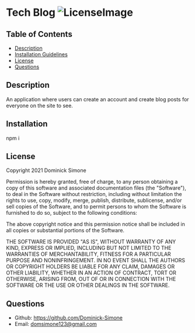 # Tech Blog ![LicenseImage](https://img.shields.io/badge/License-MIT-yellow.svg)

## Table of Contents
* [Description](##Description)
* [Installation Guidelines](##Installation)
* [License](##License)
* [Questions](##Questions)

## Description
An application where users can create an account and create blog posts for everyone on the site to see.
  
## Installation
npm i

## License
Copyright 2021 Dominick Simone

Permission is hereby granted, free of charge, to any person obtaining a copy of this software and associated documentation files (the "Software"), to deal in the Software without restriction, including without limitation the rights to use, copy, modify, merge, publish, distribute, sublicense, and/or sell copies of the Software, and to permit persons to whom the Software is furnished to do so, subject to the following conditions:
      
The above copyright notice and this permission notice shall be included in all copies or substantial portions of the Software.
      
THE SOFTWARE IS PROVIDED "AS IS", WITHOUT WARRANTY OF ANY KIND, EXPRESS OR IMPLIED, INCLUDING BUT NOT LIMITED TO THE WARRANTIES OF MERCHANTABILITY, FITNESS FOR A PARTICULAR PURPOSE AND NONINFRINGEMENT. IN NO EVENT SHALL THE AUTHORS OR COPYRIGHT HOLDERS BE LIABLE FOR ANY CLAIM, DAMAGES OR OTHER LIABILITY, WHETHER IN AN ACTION OF CONTRACT, TORT OR OTHERWISE, ARISING FROM, OUT OF OR IN CONNECTION WITH THE SOFTWARE OR THE USE OR OTHER DEALINGS IN THE SOFTWARE.

## Questions 
* Github: https://github.com/Dominick-Simone
* Email: domsimone123@gmail.com
